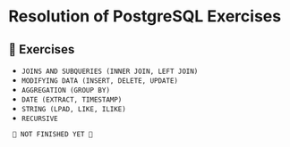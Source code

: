 <h1>
  Resolution of PostgreSQL Exercises
</h1>

<h2>
  🎯 Exercises
</h2>

- ``JOINS AND SUBQUERIES (INNER JOIN, LEFT JOIN)``
- ``MODIFYING DATA (INSERT, DELETE, UPDATE)``
- ``AGGREGATION (GROUP BY)``
- ``DATE (EXTRACT, TIMESTAMP)``
- ``STRING (LPAD, LIKE, ILIKE)``
- ``RECURSIVE``

`` 🚧 NOT FINISHED YET 🚧`` 

